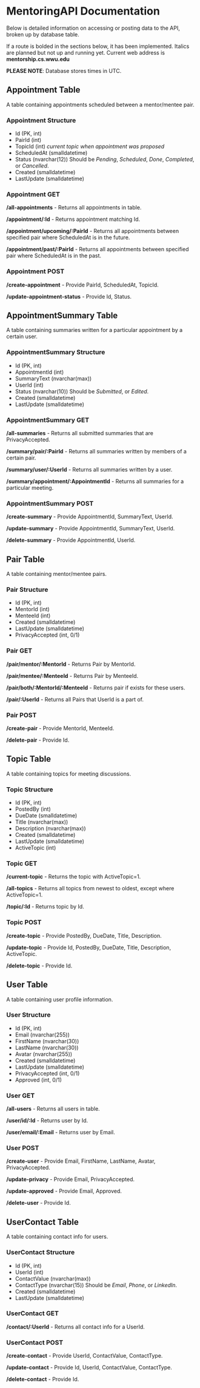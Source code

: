 # MentoringAPI Documentation
Below is detailed information on accessing or posting data to the API, broken up by database table.

If a route is bolded in the sections below, it has been implemented. Italics are planned but not up and running yet. Current web address is **mentorship.cs.wwu.edu**

**PLEASE NOTE**: Database stores times in UTC.

## Appointment Table
A table containing appointments scheduled between a mentor/mentee pair.

### Appointment Structure
* Id (PK, int)
* PairId (int)
* TopicId (int) *current topic when appointment was proposed*
* ScheduledAt (smalldatetime)
* Status (nvarchar(12)) Should be *Pending*, *Scheduled*, *Done*, *Completed*, or *Cancelled*.
* Created (smalldatetime)
* LastUpdate (smalldatetime)

### Appointment GET
**/all-appointments** - Returns all appointments in table.

**/appointment/:Id** - Returns appointment matching Id.

**/appointment/upcoming/:PairId** - Returns all appointments between specified pair where ScheduledAt is in the future.

**/appointment/past/:PairId** - Returns all appointments between specified pair where ScheduledAt is in the past.

### Appointment POST
**/create-appointment** - Provide PairId, ScheduledAt, TopicId.

**/update-appointment-status** - Provide Id, Status.

## AppointmentSummary Table
A table containing summaries written for a particular appointment by a certain user.

### AppointmentSummary Structure
* Id (PK, int)
* AppointmentId (int)
* SummaryText (nvarchar(max))
* UserId (int)
* Status (nvarchar(10)) Should be *Submitted*, or *Edited*.
* Created (smalldatetime)
* LastUpdate (smalldatetime)

### AppointmentSummary GET
**/all-summaries** - Returns all submitted summaries that are PrivacyAccepted.

**/summary/pair/:PairId** - Returns all summaries written by members of a certain pair.

**/summary/user/:UserId** - Returns all summaries written by a user.

**/summary/appointment/:AppointmentId** - Returns all summaries for a particular meeting.

### AppointmentSummary POST
**/create-summary** - Provide AppointmentId, SummaryText, UserId.

**/update-summary** - Provide AppointmentId, SummaryText, UserId.

**/delete-summary** - Provide AppointmentId, UserId.

## Pair Table
A table containing mentor/mentee pairs.

### Pair Structure
* Id (PK, int)
* MentorId (int)
* MenteeId (int)
* Created (smalldatetime)
* LastUpdate (smalldatetime)
* PrivacyAccepted (int, 0/1)

### Pair GET
**/pair/mentor/:MentorId** - Returns Pair by MentorId.

**/pair/mentee/:MenteeId** - Returns Pair by MenteeId.

**/pair/both/:MentorId/:MenteeId** - Returns pair if exists for these users.

**/pair/:UserId** - Returns all Pairs that UserId is a part of.

### Pair POST
**/create-pair** - Provide MentorId, MenteeId.

**/delete-pair** - Provide Id.

## Topic Table
A table containing topics for meeting discussions.

### Topic Structure
* Id (PK, int)
* PostedBy (int)
* DueDate (smalldatetime)
* Title (nvarchar(max))
* Description (nvarchar(max))
* Created (smalldatetime)
* LastUpdate (smalldatetime)
* ActiveTopic (int)

### Topic GET
**/current-topic** - Returns the topic with ActiveTopic=1.

**/all-topics** - Returns all topics from newest to oldest, except where ActiveTopic=1.

**/topic/:Id** - Returns topic by Id.

### Topic POST
**/create-topic** - Provide PostedBy, DueDate, Title, Description.

**/update-topic** - Provide Id, PostedBy, DueDate, Title, Description, ActiveTopic.

**/delete-topic** - Provide Id.

## User Table
A table containing user profile information.

### User Structure
* Id (PK, int)
* Email (nvarchar(255))
* FirstName (nvarchar(30))
* LastName (nvarchar(30))
* Avatar (nvarchar(255))
* Created (smalldatetime)
* LastUpdate (smalldatetime)
* PrivacyAccepted (int, 0/1)
* Approved (int, 0/1)

### User GET
**/all-users** - Returns all users in table.

**/user/id/:Id** - Returns user by Id.

**/user/email/:Email** - Returns user by Email.

### User POST
**/create-user** - Provide Email, FirstName, LastName, Avatar, PrivacyAccepted.

**/update-privacy** - Provide Email, PrivacyAccepted.

**/update-approved** - Provide Email, Approved.

**/delete-user** - Provide Id.

## UserContact Table
A table containing contact info for users.

### UserContact Structure
* Id (PK, int)
* UserId (int)
* ContactValue (nvarchar(max))
* ContactType (nvarchar(15)) Should be *Email*, *Phone*, or *LinkedIn*.
* Created (smalldatetime)
* LastUpdate (smalldatetime)

### UserContact GET
**/contact/:UserId** - Returns all contact info for a UserId.

### UserContact POST
**/create-contact** - Provide UserId, ContactValue, ContactType.

**/update-contact** - Provide Id, UserId, ContactValue, ContactType.

**/delete-contact** - Provide Id.
